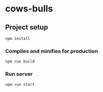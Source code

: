 # cows-bulls

## Project setup
```
npm install
```

### Compiles and minifies for production
```
npm run build
```

### Run server
```
npm run start
```
